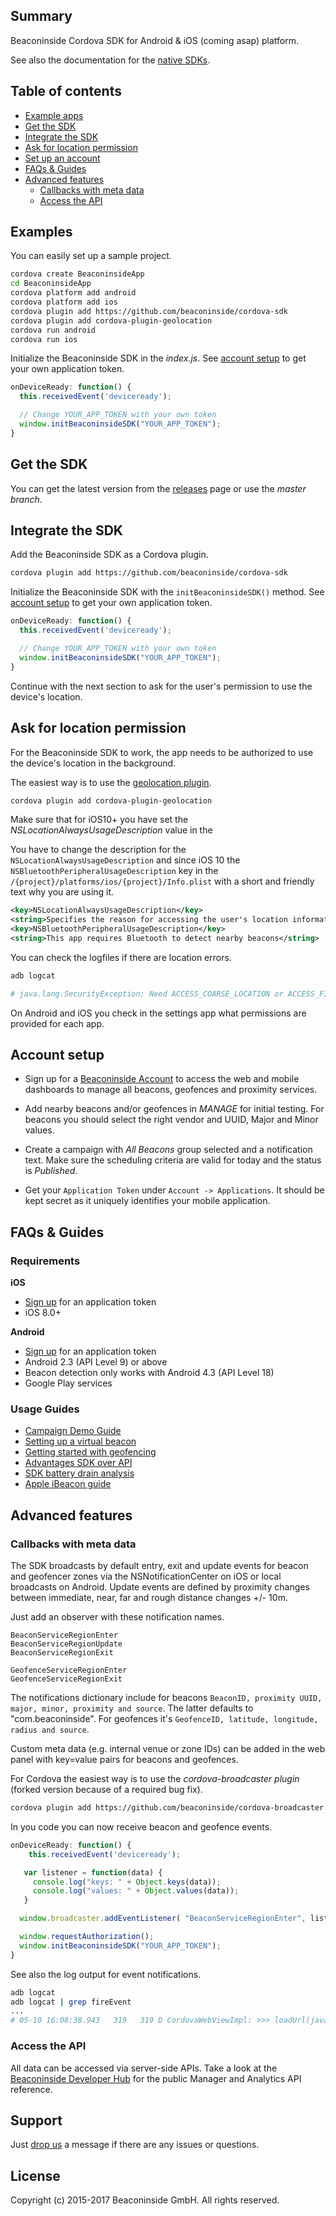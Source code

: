## Summary

Beaconinside Cordova SDK for Android &amp; iOS (coming asap) platform.

See also the documentation for the [native SDKs](https://github.com/beaconinside/sdks).

## Table of contents

* [Example apps](#examples)
* [Get the SDK](#get-sdk)
* [Integrate the SDK](#integrate-sdk)
* [Ask for location permission](#permissions)
* [Set up an account](#account)
* [FAQs & Guides](#faq)
* [Advanced features](#advanced-features)
   * [Callbacks with meta data](#callbacks)
   * [Access the API](#api)

## <a id="examples"></a>Examples

You can easily set up a sample project.

```bash
cordova create BeaconinsideApp
cd BeaconinsideApp
cordova platform add android
cordova platform add ios
cordova plugin add https://github.com/beaconinside/cordova-sdk
cordova plugin add cordova-plugin-geolocation
cordova run android
cordova run ios
```

Initialize the Beaconinside SDK in the *index.js*. See [account setup](#account) to get your own application token.

```js
onDeviceReady: function() {
  this.receivedEvent('deviceready');

  // Change YOUR_APP_TOKEN with your own token
  window.initBeaconinsideSDK("YOUR_APP_TOKEN");
}
```

## <a id="get-sdk"></a>Get the SDK

You can get the latest version from the [releases](https://github.com/beaconinside/cordova-sdk/releases) page or use the *master branch*.


## <a id="integrate-sdk"></a>Integrate the SDK

Add the Beaconinside SDK as a Cordova plugin.

```bash
cordova plugin add https://github.com/beaconinside/cordova-sdk
```

Initialize the Beaconinside SDK with the `initBeaconinsideSDK()` method. See [account setup](#account) to get your own application token.

```js
onDeviceReady: function() {
  this.receivedEvent('deviceready');

  // Change YOUR_APP_TOKEN with your own token
  window.initBeaconinsideSDK("YOUR_APP_TOKEN");
}
```

Continue with the next section to ask for the user's permission to use the device's location.


## <a id="permissions"></a>Ask for location permission

For the Beaconinside SDK to work, the app needs to be authorized to use the device's location in the background.

The easiest way is to use the [geolocation plugin](https://github.com/apache/cordova-plugin-geolocation).

```bash
cordova plugin add cordova-plugin-geolocation
```

Make sure that for iOS10+ you have set the *NSLocationAlwaysUsageDescription* value in the

You have to change the description for the `NSLocationAlwaysUsageDescription` and since iOS 10 the `NSBluetoothPeripheralUsageDescription` key in the `/{project}/platforms/ios/{project}/Info.plist` with a short and friendly text why you are using it.

```xml
<key>NSLocationAlwaysUsageDescription</key>
<string>Specifies the reason for accessing the user's location information.</string>
<key>NSBluetoothPeripheralUsageDescription</key>
<string>This app requires Bluetooth to detect nearby beacons</string>
```

You can check the logfiles if there are location errors.

```bash
adb logcat

# java.lang.SecurityException: Need ACCESS_COARSE_LOCATION or ACCESS_FINE_LOCATION permission to get scan results
```

On Android and iOS you check in the settings app what permissions are provided for each app.


## <a id="account"></a>Account setup

* Sign up for a [Beaconinside Account][dmp] to access the web and mobile dashboards to manage all beacons, geofences and proximity services.

* Add nearby beacons and/or geofences in *MANAGE* for initial testing. For beacons you should select the right vendor and UUID, Major and Minor values.

* Create a campaign with _All Beacons_ group selected and a notification text. Make sure the scheduling criteria are valid for today and the status is *Published*.

* Get your `Application Token` under `Account -> Applications`. It should be kept secret as it uniquely identifies your mobile application.


## <a id="faq"></a>FAQs & Guides

### Requirements

**iOS**

* [Sign up][dmp] for an application token
* iOS 8.0+

**Android**

* [Sign up][dmp] for an application token
* Android 2.3 (API Level 9) or above
* Beacon detection only works with Android 4.3 (API Level 18)
* Google Play services

### Usage Guides

* [Campaign Demo Guide](http://developers.beaconinside.com/docs/demoing-beacons-and-geofences)
* [Setting up a virtual beacon](http://developers.beaconinside.com/docs/virtual-ibeacon)
* [Getting started with geofencing](http://developers.beaconinside.com/docs/geofencing-getting-started)
* [Advantages SDK over API](http://developers.beaconinside.com/docs/sdk-vs-api-integration)
* [SDK battery drain analysis](http://developers.beaconinside.com/docs/sdk-battery-drain)
* [Apple iBeacon guide](https://developer.apple.com/ibeacon/)


## <a id="examples"></a>Advanced features

### <a id="callbacks"></a>Callbacks with meta data

The SDK broadcasts by default entry, exit and update events for beacon and geofencer zones via the NSNotificationCenter on iOS or local broadcasts on Android. Update events are defined by proximity changes between immediate, near, far and rough distance changes +/- 10m.

Just add an observer with these notification names.

```
BeaconServiceRegionEnter
BeaconServiceRegionUpdate
BeaconServiceRegionExit

GeofenceServiceRegionEnter
GeofenceServiceRegionExit
```

The notifications dictionary include for beacons
`BeaconID, proximity UUID, major, minor, proximity and source`. The latter defaults to "com.beaconinside". For geofences it's `GeofenceID, latitude, longitude, radius and source`.

Custom meta data (e.g. internal venue or zone IDs) can be added in the web panel with key=value pairs for beacons and geofences.

For Cordova the easiest way is to use the *cordova-broadcaster plugin* (forked version because of a required bug fix).

```bash
cordova plugin add https://github.com/beaconinside/cordova-broadcaster
```

In you code you can now receive beacon and geofence events.

```js
onDeviceReady: function() {
    this.receivedEvent('deviceready');

   var listener = function(data) {
     console.log("keys: " + Object.keys(data));
     console.log("values: " + Object.values(data));
   }

  window.broadcaster.addEventListener( "BeaconServiceRegionEnter", listener);

  window.requestAuthorization();
  window.initBeaconinsideSDK("YOUR_APP_TOKEN");
}
```

See also the log output for event notifications.

```bash
adb logcat
adb logcat | grep fireEvent
...
# 05-10 16:08:38.943   319   319 D CordovaWebViewImpl: >>> loadUrl(javascript:window.broadcaster.fireEvent( 'BeaconServiceRegionEnter', {"proximity":"near","rssi":-68,"uuid":"F0018B9B-7509-4C31-A905-1A27D39C003C","major":42209,"minor":12731} );)
```

### <a id="api"></a>Access the API

All data can be accessed via server-side APIs. Take a look at the [Beaconinside Developer Hub][dev-hub] for the public Manager and Analytics API reference.


## <a id="support"></a>Support

Just [drop us](mailto:support@beaconinside.com) a message if there are any issues or questions.

## License

Copyright (c) 2015-2017 Beaconinside GmbH. All rights reserved.

[dev-hub]: http://developers.beaconinside.com
[beaconinside]: https://www.beaconinside.com
[dmp]: https://dmp.beaconinside.com
